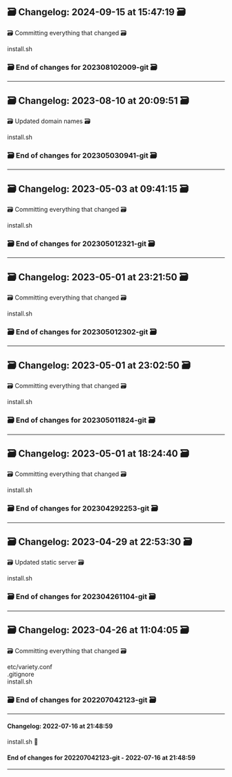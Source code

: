 ## 🗃️ Changelog: 2024-09-15 at 15:47:19 🗃️  

🗃️ Committing everything that changed 🗃️  
  
  
install.sh  


### 🗃️ End of changes for 202308102009-git 🗃️  

----  
## 🗃️ Changelog: 2023-08-10 at 20:09:51 🗃️  

🗃️ Updated domain names 🗃️  
  
  
install.sh  


### 🗃️ End of changes for 202305030941-git 🗃️  

----  
## 🗃️ Changelog: 2023-05-03 at 09:41:15 🗃️  

🗃️ Committing everything that changed 🗃️  
  
  
install.sh  


### 🗃️ End of changes for 202305012321-git 🗃️  

----  
## 🗃️ Changelog: 2023-05-01 at 23:21:50 🗃️  

🗃️ Committing everything that changed 🗃️  
  
  
install.sh  


### 🗃️ End of changes for 202305012302-git 🗃️  

----  
## 🗃️ Changelog: 2023-05-01 at 23:02:50 🗃️  

🗃️ Committing everything that changed 🗃️  
  
  
install.sh  


### 🗃️ End of changes for 202305011824-git 🗃️  

----  
## 🗃️ Changelog: 2023-05-01 at 18:24:40 🗃️  

🗃️ Committing everything that changed 🗃️  
  
  
install.sh  


### 🗃️ End of changes for 202304292253-git 🗃️  

----  
## 🗃️ Changelog: 2023-04-29 at 22:53:30 🗃️  

🗃️ Updated static server 🗃️  
  
  
install.sh  


### 🗃️ End of changes for 202304261104-git 🗃️  

----  
## 🗃️ Changelog: 2023-04-26 at 11:04:05 🗃️  

🗃️ Committing everything that changed 🗃️  
  
  
etc/variety.conf  
.gitignore  
install.sh  


### 🗃️ End of changes for 202207042123-git 🗃️  

----  
#### Changelog: 2022-07-16 at 21:48:59  
  
install.sh      🚀  
  
#### End of changes for 202207042123-git - 2022-07-16 at 21:48:59  
  
----  
  
